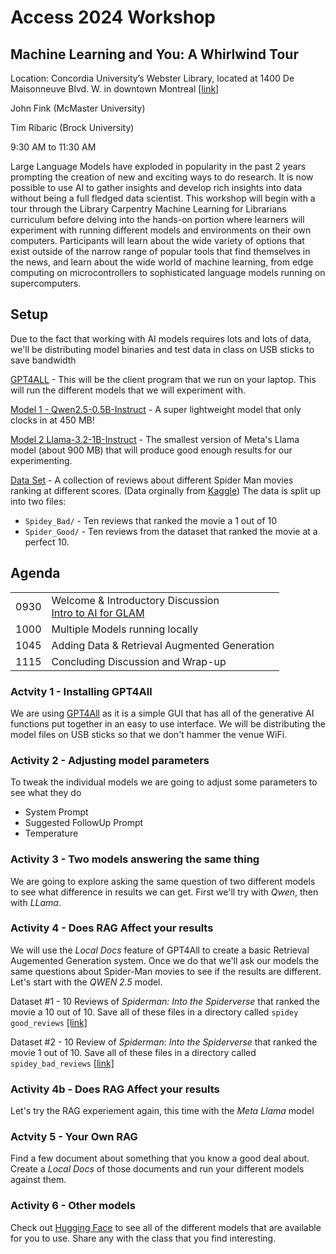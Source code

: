 # Access 2024 Workshop 

## Machine Learning and You: A Whirlwind Tour

Location:
Concordia University’s Webster Library, located at 1400 De Maisonneuve Blvd. W. in downtown Montreal
 [[link]](https://accessconference.ca/access-2024-hackfest-workshop/)

John Fink (McMaster University)

Tim Ribaric (Brock University)

9:30 AM to 11:30 AM

Large Language Models have exploded in popularity in the past 2 years prompting the creation of new and exciting ways to do research. It is now possible to use AI to gather insights and develop rich insights into data without being a full fledged data scientist. This workshop will begin with a tour through the Library Carpentry Machine Learning for Librarians curriculum before delving into the hands-on portion where learners will experiment with running different models and environments on their own computers. Participants will learn about the wide variety of options that exist outside of the narrow range of popular tools that find themselves in the news, and learn about the wide world of machine learning, from edge computing on microcontrollers to sophisticated language models running on supercomputers.



## Setup

Due to the fact that working with AI models requires lots and lots of data, we'll be distributing model binaries and test data in class on USB sticks to save bandwidth

[GPT4ALL](https://www.nomic.ai/gpt4all) - This will be the client program that we run on your laptop. This will run the different models that we will experiment with.

[Model 1 - Qwen2.5-0.5B-Instruct](https://huggingface.co/Qwen/Qwen2.5-0.5B-Instruct-GGUF) -  A super lightweight model that only clocks in at 450 MB!

[Model 2 
Llama-3.2-1B-Instruct](https://huggingface.co/bartowski/Llama-3.2-1B-Instruct-GGUF/blob/main/Llama-3.2-1B-Instruct-Q5_K_M.gguf) - The smallest version of Meta's Llama model (about 900 MB) that will produce good enough results for our experimenting. 

[Data Set](data/) - A collection of reviews about different Spider Man movies ranking at different scores. (Data orginally from [Kaggle](https://www.kaggle.com/datasets/okancan/spiderman-movies-imdb-reviews)) The data is split up into two files:

- `Spidey_Bad/` - Ten reviews that ranked the movie a 1 out of 10
- `Spider_Good/` - Ten reviews from the dataset that ranked the movie at a perfect 10.


## Agenda


|||
|---|----|
|0930|Welcome & Introductory Discussion<br/>[Intro to AI for GLAM](https://carpentries-incubator.github.io/machine-learning-librarians-archivists/) |
|1000|Multiple Models running locally|
|1045|Adding Data & Retrieval Augmented Generation|
|1115|Concluding Discussion and Wrap-up|

### Actvity 1 - Installing GPT4All

We are using [GPT4All](https://www.nomic.ai/gpt4all) as it is a simple GUI that has all of the generative AI functions put together in an easy to use interface. We will be distributing the model files on USB sticks so that we don't hammer the venue WiFi.

### Activity 2 - Adjusting model parameters

To tweak the individual models we are going to adjust some parameters to see what they do

- System Prompt
- Suggested FollowUp Prompt
- Temperature

### Activity 3 - Two models answering the same thing

We are going to explore asking the same question of two different models to see what difference in results we can get. First we'll try with _Qwen_, then with _LLama_.

### Activity 4 - Does RAG Affect your results


We will use the _Local Docs_ feature of GPT4All to create a basic Retrieval Augemented Generation system. Once we do that we'll ask our models the same questions about Spider-Man movies to see if the results are different. Let's start with the _QWEN 2.5_ model.

Dataset #1 - 10 Reviews of _Spiderman: Into the Spiderverse_ that ranked the movie a 10 out of 10. Save all of these files in a directory called `spidey good_reviews`
[[link]](data/Spidey_Good)

Dataset #2 - 10 Review of _Spiderman: Into the Spiderverse_ that ranked the movie 1 out of 10. Save all of these files in a directory called `spidey_bad_reviews`
[[link]](data/Spidey_Bad)

### Activity 4b - Does RAG Affect your results

Let's try the RAG experiement again, this time with the _Meta Llama_ model


### Actvity 5 - Your Own RAG

Find a few document about something that you know a good deal about. Create a _Local Docs_ of those documents and run your different models against them.

### Activity 6 - Other models

Check out [Hugging Face](https://huggingface.co/) to see all of the different models that are available for you to use. Share any with the class that you find interesting.




